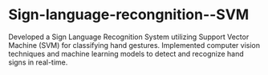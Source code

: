 # Sign-language-recongnition--SVM
Developed a Sign Language Recognition System utilizing Support Vector Machine (SVM) for classifying hand gestures. Implemented computer vision techniques and machine learning models to detect and recognize hand signs in real-time.
